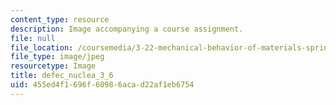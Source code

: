 ```yaml
---
content_type: resource
description: Image accompanying a course assignment.
file: null
file_location: /coursemedia/3-22-mechanical-behavior-of-materials-spring-2008/455ed4f1696f60986acad22af1eb6754_defec_nuclea_3_6.jpg
file_type: image/jpeg
resourcetype: Image
title: defec_nuclea_3_6
uid: 455ed4f1-696f-6098-6aca-d22af1eb6754
---
```

